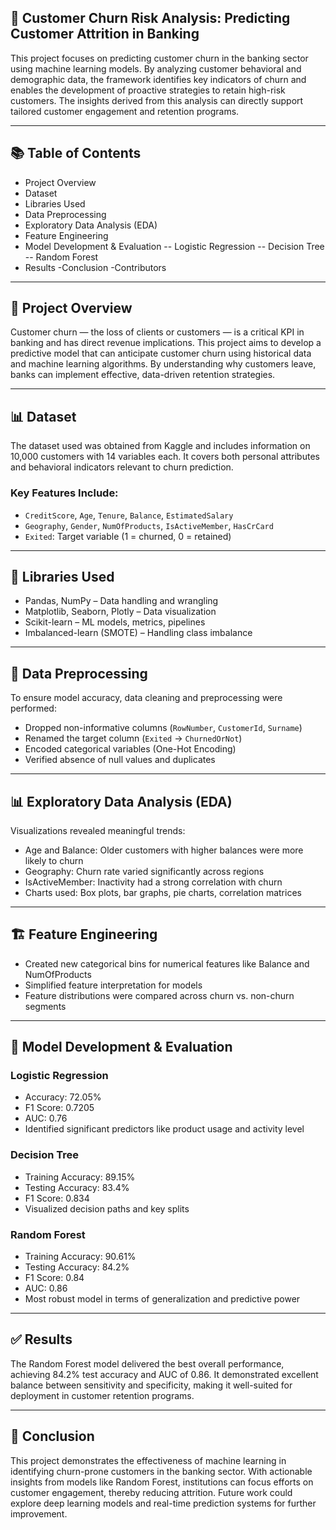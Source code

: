 ## 🔁 Customer Churn Risk Analysis: Predicting Customer Attrition in Banking
This project focuses on predicting customer churn in the banking sector using machine learning models. By analyzing customer behavioral and demographic data, the framework identifies key indicators of churn and enables the development of proactive strategies to retain high-risk customers. The insights derived from this analysis can directly support tailored customer engagement and retention programs.
***
## 📚 Table of Contents
- Project Overview
- Dataset
- Libraries Used
- Data Preprocessing
- Exploratory Data Analysis (EDA)
- Feature Engineering
- Model Development & Evaluation
-- Logistic Regression
-- Decision Tree
-- Random Forest
- Results
-Conclusion
-Contributors
***
## 📌 Project Overview
Customer churn — the loss of clients or customers — is a critical KPI in banking and has direct revenue implications. This project aims to develop a predictive model that can anticipate customer churn using historical data and machine learning algorithms. By understanding why customers leave, banks can implement effective, data-driven retention strategies.
***
## 📊 Dataset
The dataset used was obtained from Kaggle and includes information on 10,000 customers with 14 variables each. It covers both personal attributes and behavioral indicators relevant to churn prediction.
### Key Features Include:
- `CreditScore`, `Age`, `Tenure`, `Balance`, `EstimatedSalary`
- `Geography`, `Gender`, `NumOfProducts`, `IsActiveMember`, `HasCrCard`
- `Exited`: Target variable (1 = churned, 0 = retained)
***
## 🧰 Libraries Used
- Pandas, NumPy – Data handling and wrangling
- Matplotlib, Seaborn, Plotly – Data visualization
- Scikit-learn – ML models, metrics, pipelines
- Imbalanced-learn (SMOTE) – Handling class imbalance
***
## 🧹 Data Preprocessing
To ensure model accuracy, data cleaning and preprocessing were performed:
- Dropped non-informative columns (`RowNumber`, `CustomerId`, `Surname`)
- Renamed the target column (`Exited` → `ChurnedOrNot`)
- Encoded categorical variables (One-Hot Encoding)
- Verified absence of null values and duplicates
***
## 📊 Exploratory Data Analysis (EDA)
Visualizations revealed meaningful trends:
- Age and Balance: Older customers with higher balances were more likely to churn
- Geography: Churn rate varied significantly across regions
- IsActiveMember: Inactivity had a strong correlation with churn
- Charts used: Box plots, bar graphs, pie charts, correlation matrices
***
## 🏗️ Feature Engineering
- Created new categorical bins for numerical features like Balance and NumOfProducts
- Simplified feature interpretation for models
- Feature distributions were compared across churn vs. non-churn segments
***
## 🤖 Model Development & Evaluation
### Logistic Regression
- Accuracy: 72.05%
- F1 Score: 0.7205
- AUC: 0.76
- Identified significant predictors like product usage and activity level
### Decision Tree
- Training Accuracy: 89.15%
- Testing Accuracy: 83.4%
- F1 Score: 0.834
- Visualized decision paths and key splits
### Random Forest
- Training Accuracy: 90.61%
- Testing Accuracy: 84.2%
- F1 Score: 0.84
- AUC: 0.86
- Most robust model in terms of generalization and predictive power
***  
## ✅ Results
The Random Forest model delivered the best overall performance, achieving 84.2% test accuracy and AUC of 0.86. It demonstrated excellent balance between sensitivity and specificity, making it well-suited for deployment in customer retention programs.
***
## 📌 Conclusion
This project demonstrates the effectiveness of machine learning in identifying churn-prone customers in the banking sector. With actionable insights from models like Random Forest, institutions can focus efforts on customer engagement, thereby reducing attrition. Future work could explore deep learning models and real-time prediction systems for further improvement.
